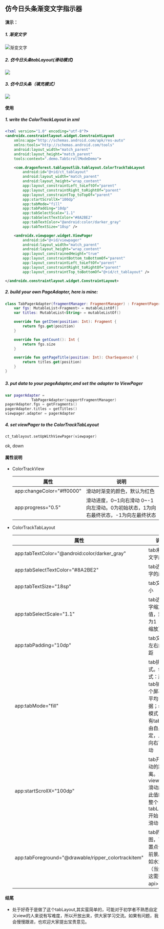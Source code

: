 ## 仿今日头条渐变文字指示器



#### 演示：

##### 1. 渐变文字

![渐变文字](gif\colorTrackView1.gif)



##### 2. 仿今日头条tabLayout(滑动模式)

![](gif\colorTrackTablayout1.gif)

##### 3. 仿今日头条（填充模式）

![](gif\colorTrackTabLayout2.gif)

#### 使用

##### 1. write the ColorTrackLayout in xml

```xml
<?xml version="1.0" encoding="utf-8"?>
<androidx.constraintlayout.widget.ConstraintLayout 					      xmlns:android="http://schemas.android.com/apk/res/android"
    xmlns:app="http://schemas.android.com/apk/res-auto"
    xmlns:tools="http://schemas.android.com/tools"
    android:layout_width="match_parent"
    android:layout_height="match_parent"
    tools:context=".demo.TabScrollModeDemo">

    <com.dragonforest.tablayoutlib.tablayout.ColorTrackTabLayout
        android:id="@+id/ct_tablayout"
        android:layout_width="match_parent"
        android:layout_height="wrap_content"
        app:layout_constraintLeft_toLeftOf="parent"
        app:layout_constraintRight_toRightOf="parent"
        app:layout_constraintTop_toTopOf="parent"
        app:startScrollX="100dp"
        app:tabMode="fill"
        app:tabPadding="10dp"
        app:tabSelectScale="1.1"
        app:tabSelectTextColor="#8A2BE2"
        app:tabTextColor="@android:color/darker_gray"
        app:tabTextSize="18sp" />

    <androidx.viewpager.widget.ViewPager
        android:id="@+id/viewpager"
        android:layout_width="match_parent"
        android:layout_height="wrap_content"
        app:layout_constrainedHeight="true"
        app:layout_constraintBottom_toBottomOf="parent"
        app:layout_constraintLeft_toLeftOf="parent"
        app:layout_constraintRight_toRightOf="parent"
        app:layout_constraintTop_toBottomOf="@+id/ct_tablayout" />

</androidx.constraintlayout.widget.ConstraintLayout>
```



##### 2. build  your own PageAdapter, here is mine:

```kotlin
class TabPagerAdapter(fragmentManager: FragmentManager) : FragmentPagerAdapter(fragmentManager) {
    var fgs: MutableList<Fragment> = mutableListOf()
    var titles: MutableList<String> = mutableListOf()

    override fun getItem(position: Int): Fragment {
        return fgs.get(position)
    }

    override fun getCount(): Int {
        return fgs.size
    }

    override fun getPageTitle(position: Int): CharSequence? {
        return titles.get(position)
    }
}
```

##### 

##### 3. put data to your pageAdapter,and set the adapter to ViewPager

```kotlin
var pagerAdapter =
            TabPagerAdapter(supportFragmentManager)
pagerAdapter.fgs = getFragments()
pagerAdapter.titles = getTitles()
viewpager.adapter = pagerAdapter
```



##### 4. set viewPager to the ColorTrackTabLayout

```kotlin
ct_tablayout.setUpWithViewPager(viewpager)
```

ok, down



#### 属性说明

- ColorTrackView

  | 属性                      | 说明                                                         |
  | ------------------------- | ------------------------------------------------------------ |
  | app:changeColor="#ff0000" | 滑动时渐变的颜色，默认为红色                                 |
  | app:progress="0.5"        | 滑动进度，0~1向右滑动 0~-1向左滑动。0为初始状态，1为向右最终状态，-1为向左最终状态 |

  

- ColorTrackTabLayout

  | 属性                                                | 说明                                                         |
  | --------------------------------------------------- | ------------------------------------------------------------ |
  | app:tabTextColor="@android:color/darker_gray"       | tab未选中文字颜色                                            |
  | app:tabSelectTextColor="#8A2BE2"                    | tab选中文字的颜色                                            |
  | app:tabTextSize="18sp"                              | tab文字大小                                                  |
  | app:tabSelectScale="1.1"                            | tab选中文字缩放值，默认为1（即不缩放）                       |
  | app:tabPadding="10dp"                               | tab文字的左右内间距                                          |
  | app:tabMode="fill"                                  | tab排列模式。fill模式：所有tab铺满整个屏幕，平均占据；scroll模式：所有tab大小由自身决定，从左向右可滑动 |
  | app:startScrollX="100dp"                            | tab开始滑动的距离。当viewPager滑动超过此值时，整个tabLayout开始自动滑动 |
  | app:tabForeground="@drawable/ripper_colortrackitem" | tab的前景图，可设置点击的前景。比如水波纹（当然，这需要api>23） |



#### 结尾

- 处于好奇于是做了这个tabLayout,其实蛮简单的，可能对于初学者不熟悉自定义view的人来说有写难度，所以开放出来，供大家学习交流。如果有问题，我会慢慢跟进，也欢迎大家提出宝贵意见。




